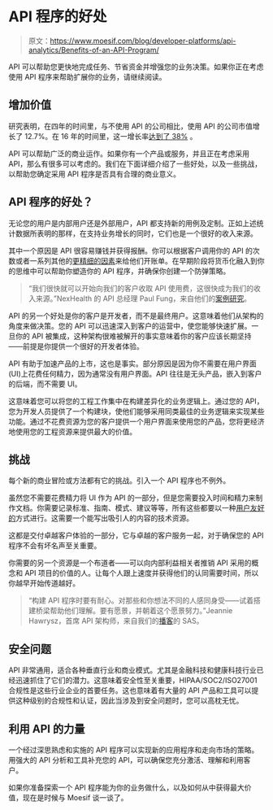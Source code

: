 # API 程序的好处

> 原文：<https://www.moesif.com/blog/developer-platforms/api-analytics/Benefits-of-an-API-Program/>

API 可以帮助您更快地完成任务、节省资金并增强您的业务决策。如果你正在考虑使用 API 程序来帮助扩展你的业务，请继续阅读。

## 增加价值

研究表明，在四年的时间里，与不使用 API 的公司相比，使用 API 的公司市值增长了 12.7%。在 16 年的时间里，这一增长率[达到了 38%](https://papers.ssrn.com/sol3/papers.cfm?abstract_id=3432591) 。

API 可以帮助广泛的商业运作。如果你有一个产品或服务，并且正在考虑采用 API，那么有很多可以考虑的。我们在下面详细介绍了一些好处，以及一些挑战，以帮助您确定采用 API 程序是否具有合理的商业意义。

## API 程序的好处？

无论您的用户是内部用户还是外部用户，API 都支持新的用例及定制。正如上述统计数据所表明的那样，在支持业务增长的同时，它们也是一个很好的收入来源。

其中一个原因是 API 很容易赚钱并获得报酬。你可以根据客户调用你的 API 的次数或者一系列其他的[更精细的因素](https://www.moesif.com/blog/developer-platforms/api-analytics/Maximize-your-API-Revenue/?utm_campaign=Int-site&utm_source=blog&utm_medium=bot-link&utm_term=benefits-of-an-api-program)来给他们开账单。在早期阶段将货币化融入到你的思维中可以帮助你塑造你的 API 程序，并确保你创建一个防弹策略。

> “我们很快就可以开始向我们的客户收取 API 使用费，这很快成为我们的收入来源。”NexHealth 的 API 总经理 Paul Fung，来自他们的[案例研究](https://www.moesif.com/casestudies/how-nexhealth-monetize-apis-with-usage-based-api-billing-and-moesif/?utm_campaign=Int-site&utm_source=blog&utm_medium=bot-link&utm_term=benefits-of-an-api-program)。

API 的另一个好处是你的客户是开发者，而不是最终用户。这意味着他们从架构的角度来做决策。您的 API 可以迅速深入到客户的运营中，使您能够快速扩展。一旦你的 API 被集成，这种架构很难被解开的事实意味着你的客户应该长期坚持——前提是你提供一个很好的开发者体验。

API 有助于加速产品的上市，这也是事实。部分原因是因为你不需要在用户界面(UI)上花费任何精力，因为通常没有用户界面。API 往往是无头产品，嵌入到客户的后端，而不需要 UI。

这意味着您可以将您的工程工作集中在构建差异化的业务逻辑上。通过您的 API，您为开发人员提供了一个构建块，使他们能够采用同类最佳的业务逻辑来实现某些功能。通过不花费资源为您的客户提供一个用户界面来使用您的产品，您将更经济地使用您的工程资源来提供最大的价值。

## 挑战

每个新的商业冒险或方法都有它的挑战。引入一个 API 程序也不例外。

虽然您不需要花费精力将 UI 作为 API 的一部分，但是您需要投入时间和精力来制作文档。你需要记录标准、指南、模式、建议等等，所有这些都要以一种[用户友好的](https://www.moesif.com/blog/technical/documentation/Designing-Good-Static-REST-API-Documentation/)方式进行。这需要一个能写出吸引人的内容的技术资源。

这都是交付卓越客户体验的一部分，它与卓越的客户服务一起，对于确保您的 API 程序不会有坏名声至关重要。

你需要的另一个资源是一个布道者——可以向内部利益相关者推销 API 采用的概念和 API 项目的价值的人。让每个人跟上速度并获得他们的认同需要时间，所以你越早开始传道越好。

> “构建 API 程序时要有耐心。对那些和你想法不同的人感同身受——试着搭建桥梁帮助他们理解。要有愿景，并朝着这个愿景努力。”Jeannie Hawrysz，首席 API 架构师，来自我们的[播客](https://www.moesif.com/blog/podcasts/developer-marketing/Podcast-Launching-API-Programs-in-Non-API-First-Companies/?utm_campaign=Int-site&utm_source=blog&utm_medium=bot-link&utm_term=benefits-of-an-api-program)的 SAS。

## 安全问题

API 非常通用，适合各种垂直行业和商业模式。尤其是金融科技和健康科技行业已经迅速抓住了它们的潜力。这意味着安全性至关重要，HIPAA/SOC2/ISO27001 合规性是这些行业企业的首要任务。这也意味着有大量的 API 产品和工具可以提供这种级别的合规性和认证，因此当涉及到安全问题时，您可以高枕无忧。

## 利用 API 的力量

一个经过深思熟虑和实施的 API 程序可以实现新的应用程序和走向市场的策略。用强大的 API 分析和工具补充您的 API，可以确保您充分激活、理解和利用客户。

如果你准备探索一个 API 程序能为你的业务做什么，以及如何从中获得最大价值，现在是时候与 Moesif 谈一谈了。